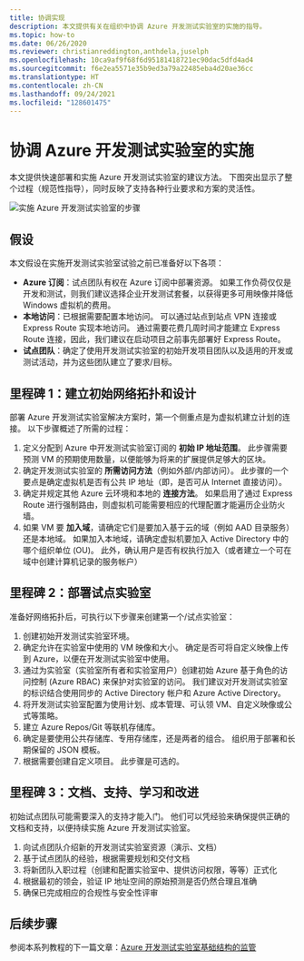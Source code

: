 ```yaml
---
title: 协调实现
description: 本文提供有关在组织中协调 Azure 开发测试实验室的实施的指导。
ms.topic: how-to
ms.date: 06/26/2020
ms.reviewer: christianreddington,anthdela,juselph
ms.openlocfilehash: 10ca9af9f68f6d95181418721ec90dac5dfd4ad4
ms.sourcegitcommit: f6e2ea5571e35b9ed3a79a22485eba4d20ae36cc
ms.translationtype: HT
ms.contentlocale: zh-CN
ms.lasthandoff: 09/24/2021
ms.locfileid: "128601475"
---
```

# <a name="orchestrate-the-implementation-of-azure-devtest-labs"></a>协调 Azure 开发测试实验室的实施
本文提供快速部署和实施 Azure 开发测试实验室的建议方法。 下图突出显示了整个过程（规范性指导），同时反映了支持各种行业要求和方案的灵活性。

![实施 Azure 开发测试实验室的步骤](./media/devtest-lab-guidance-orchestrate-implementation/implementation-steps.png)

## <a name="assumptions"></a>假设
本文假设在实施开发测试实验室试验之前已准备好以下各项：

- **Azure 订阅**：试点团队有权在 Azure 订阅中部署资源。 如果工作负荷仅仅是开发和测试，则我们建议选择企业开发测试套餐，以获得更多可用映像并降低 Windows 虚拟机的费用。
- **本地访问**：已根据需要配置本地访问。 可以通过站点到站点 VPN 连接或 Express Route 实现本地访问。 通过需要花费几周时间才能建立 Express Route 连接，因此，我们建议在启动项目之前事先部署好 Express Route。
- **试点团队**：确定了使用开发测试实验室的初始开发项目团队以及适用的开发或测试活动，并为这些团队建立了要求/目标。

## <a name="milestone-1-establish-initial-network-topology-and-design"></a>里程碑 1：建立初始网络拓扑和设计
部署 Azure 开发测试实验室解决方案时，第一个侧重点是为虚拟机建立计划的连接。 以下步骤概述了所需的过程：

1. 定义分配到 Azure 中开发测试实验室订阅的 **初始 IP 地址范围**。 此步骤需要预测 VM 的预期使用数量，以便能够为将来的扩展提供足够大的区块。
2. 确定开发测试实验室的 **所需访问方法**（例如外部/内部访问）。 此步骤的一个要点是确定虚拟机是否有公共 IP 地址（即，是否可从 Internet 直接访问）。
3. 确定并规定其他 Azure 云环境和本地的 **连接方法**。 如果启用了通过 Express Route 进行强制路由，则虚拟机可能需要相应的代理配置才能遍历企业防火墙。
4. 如果 VM 要 **加入域**，请确定它们是要加入基于云的域（例如 AAD 目录服务）还是本地域。 如果加入本地域，请确定虚拟机要加入 Active Directory 中的哪个组织单位 (OU)。 此外，确认用户是否有权执行加入（或者建立一个可在域中创建计算机记录的服务帐户）

## <a name="milestone-2-deploy-the-pilot-lab"></a>里程碑 2：部署试点实验室
准备好网络拓扑后，可执行以下步骤来创建第一个/试点实验室：

1. 创建初始开发测试实验室环境。
2. 确定允许在实验室中使用的 VM 映像和大小。 确定是否可将自定义映像上传到 Azure，以便在开发测试实验室中使用。
3. 通过为实验室（实验室所有者和实验室用户）创建初始 Azure 基于角色的访问控制 (Azure RBAC) 来保护对实验室的访问。 我们建议对开发测试实验室的标识结合使用同步的 Active Directory 帐户和 Azure Active Directory。
4. 将开发测试实验室配置为使用计划、成本管理、可认领 VM、自定义映像或公式等策略。
5. 建立 Azure Repos/Git 等联机存储库。
6. 确定是要使用公共存储库、专用存储库，还是两者的组合。 组织用于部署和长期保留的 JSON 模板。
7. 根据需要创建自定义项目。 此步骤是可选的。 

## <a name="milestone-3-documentation-support-learn-and-improve"></a>里程碑 3：文档、支持、学习和改进
初始试点团队可能需要深入的支持才能入门。 他们可以凭经验来确保提供正确的文档和支持，以便持续实施 Azure 开发测试实验室。

1. 向试点团队介绍新的开发测试实验室资源（演示、文档）
2. 基于试点团队的经验，根据需要规划和交付文档
3. 将新团队入职过程（创建和配置实验室中、提供访问权限，等等）正式化
4. 根据最初的领会，验证 IP 地址空间的原始预测是否仍然合理且准确
5. 确保已完成相应的合规性与安全性评审

## <a name="next-steps"></a>后续步骤
参阅本系列教程的下一篇文章：[Azure 开发测试实验室基础结构的监管](devtest-lab-guidance-governance-resources.md)
